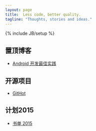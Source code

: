 ```yaml
---
layout: page
title:  Less code, better quality.
tagline: "Thoughts, stories and ideas."
---
```

{% include JB/setup %}


## 置顶博客

* [Android 开发最佳实践](http://blog.andyiac.com/translate/2015/02/21/android-best-practices/)

## 开源项目

* [GitHot](https://github.com/andyiac/githot)

## 计划2015


* [书单 2015](http://blog.andyiac.com/ideology/2015/02/11/book-list-2015/)

